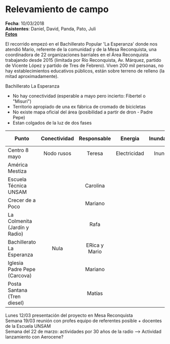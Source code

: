 # Relevamiento de campo

**Fecha**: 10/03/2018    
**Asistentes**: Daniel, David, Panda, Pato, Juli    
[**Fotos**](https://cloud.rlab.be/s/ThrN3qREblHybbE)

El recorrido empezó en el Bachillerato Popular 'La Esperanza' donde nos atendió Mario, referente de la comunidad y de la Mesa Reconquista, una coordinadora de 22 organizaciones barriales en el Área Reconquista trabajando desde 2015 (limitada por Río Reconquista, Av. Márquez, partido de Vicente López y partido de Tres de Febrero). Viven 200 mil personas, no hay establecimientos educativos públicos, están sobre terreno de relleno (la mitad aproximadamente).

Bachillerato La Esperanza
- No hay conectividad (esperable a mayo pero incierto: Fibertel o "Misuri")
- Territorio apropiado de una ex fábrica de cromado de bicicletas
- No existe mapa oficial del área (posibilidad a partir de dron - Padre Pepe)
- Estan colgados de la luz de dos fases


| Punto         | Conectividad  | Responsable  | Energia | Inundaciones | Contexto socioamb |
| ------------- |:-------------:|:------------:|:-------:|:------------:|:-----------------:|
| Centro 8 mayo |Nodo rusos     | Teresa        | Electricidad | Inundable | 3 |
| América Mestiza |     |        |  |  | |
| Escuela Técnica UNSAM |     | Carolina        |  |  | |
| Crecer de a Poco |     | Mariano        |  |  | 5 |
| La Colmenita (Jardín y Radio) |     | Rafa        |  |  | 5 |
| Bachillerato La Esperanza | Nula    | ERica y Mario        |  |  | |
| Iglesia Padre Pepe (Carcova) |     | Mariano        |  |  | 5 |
| Posta Santana (Tren diesel)|     | Matías        |  |  | 5 |


Lunes 12/03 presentación del proyecto en Mesa Reconquista    
Semana 19/03 reunión con profes equipo de referentes posible + docentes de la Escuela UNSAM    
Semana del 22 de marzo: actividades por 30 años de la radio --> Actividad lanzamiento con Aerocene?
